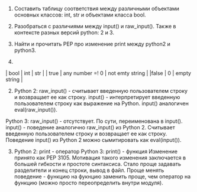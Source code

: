 1. Составить таблицу соответствия между различными объектами основных классов: int, str и объектами класса bool.
2. Разобраться с различиями между input() и raw_input(). Также в контексте разных версий python: 2 и 3.
3. Найти и прочитать PEP про изменение print между python2 и python3.

1.
| bool | int | str |
| true | any number =! 0 | not emty string |
|false | 0 | empty string |

2. Python 2: raw_input() - считывает введенную пользователем строку и возвращает ее как строку. input() - интерпретирует введенную пользователем строку как выражение на Python. input() аналогичен eval(raw_input()).

Python 3: raw_input() - отсутствует. По сути, переименована в input(). input() - поведение аналогично raw_input() из Python 2. Cчитывает введенную пользователем строку и возвращает ее как строку. Поведение input() из Python 2 можно сымитировать как eval(input()).

3. Python 2: print - оператор Python 3: print() - функция Изменение принято как PEP 3105. Мотивация такого изменения заключается в большей гибкости и простоте синтаксиса. Стало проще задавать разделители и конец строки, вывод в файл. Проще менять поведение - функцию на фукнцию заменить проще, чем оператор на функцию (можно просто переопределить внутри модуля).
